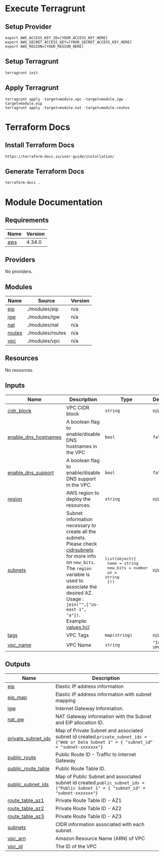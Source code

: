 # Execute Terragrunt  
## Setup Provider
```
export AWS_ACCESS_KEY_ID=[YOUR_ACCESS_KEY_HERE]
export AWS_SECRET_ACCESS_KEY=[YOUR_SECRET_ACCESS_KEY_HERE]
export AWS_REGION=[YOUR_REGION_HERE]
```
## Setup Terragrunt 
```
terragrunt init
```
## Apply Terragrunt
```
terragrunt apply -target=module.vpc -target=module.igw -target=module.eip
terragrunt apply -target=module.nat -target=module.routes
```

# Terraform Docs  
## Install Terraform Docs

```
https://terraform-docs.io/user-guide/installation/
```

## Generate Terraform Docs

```
terraform-docs .
```

<!-- BEGIN_TF_DOCS -->
# Module Documentation
  ## Requirements

| Name | Version |
|------|---------|
| <a name="requirement_aws"></a> [aws](#requirement\_aws) | 4.34.0 |

## Providers

No providers.

## Modules

| Name | Source | Version |
|------|--------|---------|
| <a name="module_eip"></a> [eip](#module\_eip) | ./modules/eip | n/a |
| <a name="module_igw"></a> [igw](#module\_igw) | ./modules/igw | n/a |
| <a name="module_nat"></a> [nat](#module\_nat) | ./modules/nat | n/a |
| <a name="module_routes"></a> [routes](#module\_routes) | ./modules/routes | n/a |
| <a name="module_vpc"></a> [vpc](#module\_vpc) | ./modules/vpc | n/a |

## Resources

No resources.

## Inputs

| Name | Description | Type | Default | Required |
|------|-------------|------|---------|:--------:|
| <a name="input_cidr_block"></a> [cidr\_block](#input\_cidr\_block) | VPC CIDR block | `string` | n/a | yes |
| <a name="input_enable_dns_hostnames"></a> [enable\_dns\_hostnames](#input\_enable\_dns\_hostnames) | A boolean flag to enable/disable DNS hostnames in the VPC | `bool` | `false` | no |
| <a name="input_enable_dns_support"></a> [enable\_dns\_support](#input\_enable\_dns\_support) | A boolean flag to enable/disable DNS support in the VPC. | `bool` | `false` | no |
| <a name="input_region"></a> [region](#input\_region) | AWS region to deploy the resources. | `string` | n/a | yes |
| <a name="input_subnets"></a> [subnets](#input\_subnets) | Subnet information necessary to create all the subnets. Please check [cidrsubnets](https://www.terraform.io/language/functions/cidrsubnets) for more info on `new_bits`. The `region` variable is used to associate the desired AZ. Usage : `join("",["us-east-1", "a"])`. Example: [values.hcl](https://github.com/SP-UT/vpc/blob/main/values.hcl#L15) | <pre>list(object({<br>    name     = string<br>    new_bits = number<br>    az       = string<br>  }))</pre> | n/a | yes |
| <a name="input_tags"></a> [tags](#input\_tags) | VPC Tags | `map(string)` | n/a | yes |
| <a name="input_vpc_name"></a> [vpc\_name](#input\_vpc\_name) | VPC Name | `string` | `"IaC VPC"` | no |

## Outputs

| Name | Description |
|------|-------------|
| <a name="output_eip"></a> [eip](#output\_eip) | Elastic IP address information |
| <a name="output_eip_map"></a> [eip\_map](#output\_eip\_map) | Elastic IP address information with subnet mapping |
| <a name="output_igw"></a> [igw](#output\_igw) | Internet Gateway Information. |
| <a name="output_nat_gw"></a> [nat\_gw](#output\_nat\_gw) | NAT Gateway information with the Subnet and EIP allocation ID. |
| <a name="output_private_subnet_ids"></a> [private\_subnet\_ids](#output\_private\_subnet\_ids) | Map of Private Subnet and associated subnet id created.`private_subnet_ids = {"Web or Data Subnet 1" = { "subnet_id" = "subnet-xxxxxxx"}` |
| <a name="output_public_route"></a> [public\_route](#output\_public\_route) | Public Route ID - Traffic to Internet Gateway |
| <a name="output_public_route_table"></a> [public\_route\_table](#output\_public\_route\_table) | Public Route Table ID. |
| <a name="output_public_subnet_ids"></a> [public\_subnet\_ids](#output\_public\_subnet\_ids) | Map of Public Subnet and associated subnet id created.`public_subnet_ids = {"Public Subnet 1" = { "subnet_id" = "subnet-xxxxxxx"}` |
| <a name="output_route_table_az1"></a> [route\_table\_az1](#output\_route\_table\_az1) | Private Route Table ID - AZ1 |
| <a name="output_route_table_az2"></a> [route\_table\_az2](#output\_route\_table\_az2) | Private Route Table ID - AZ2 |
| <a name="output_route_table_az3"></a> [route\_table\_az3](#output\_route\_table\_az3) | Private Route Table ID - AZ3 |
| <a name="output_subnets"></a> [subnets](#output\_subnets) | CIDR information associated with each subnet. |
| <a name="output_vpc_arn"></a> [vpc\_arn](#output\_vpc\_arn) | Amazon Resource Name (ARN) of VPC |
| <a name="output_vpc_id"></a> [vpc\_id](#output\_vpc\_id) | The ID of the VPC |
<!-- END_TF_DOCS -->
